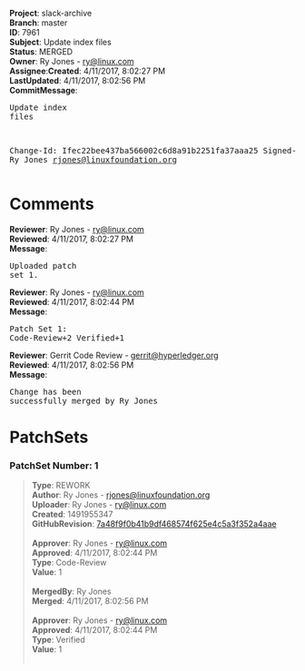 <strong>Project</strong>: slack-archive</br><strong>Branch</strong>: master<br><strong>ID</strong>: 7961<br><strong>Subject</strong>: Update index files<br><strong>Status</strong>: MERGED<br><strong>Owner</strong>: Ry Jones - ry@linux.com<br><strong>Assignee</strong>:<strong>Created</strong>: 4/11/2017, 8:02:27 PM<br><strong>LastUpdated</strong>: 4/11/2017, 8:02:56 PM<br><strong>CommitMessage</strong>:<br><pre>Update index files

Change-Id: Ifec22bee437ba566002c6d8a91b2251fa37aaa25
Signed-off-by: Ry Jones <rjones@linuxfoundation.org>
</pre><h1>Comments</h1><strong>Reviewer</strong>: Ry Jones - ry@linux.com<br><strong>Reviewed</strong>: 4/11/2017, 8:02:27 PM<br><strong>Message</strong>: <pre>Uploaded patch set 1.</pre><strong>Reviewer</strong>: Ry Jones - ry@linux.com<br><strong>Reviewed</strong>: 4/11/2017, 8:02:44 PM<br><strong>Message</strong>: <pre>Patch Set 1: Code-Review+2 Verified+1</pre><strong>Reviewer</strong>: Gerrit Code Review - gerrit@hyperledger.org<br><strong>Reviewed</strong>: 4/11/2017, 8:02:56 PM<br><strong>Message</strong>: <pre>Change has been successfully merged by Ry Jones</pre><h1>PatchSets</h1><h3>PatchSet Number: 1</h3><blockquote><strong>Type</strong>: REWORK<br><strong>Author</strong>: Ry Jones - rjones@linuxfoundation.org<br><strong>Uploader</strong>: Ry Jones - ry@linux.com<br><strong>Created</strong>: 1491955347<br><strong>GitHubRevision</strong>: [7a48f9f0b41b9df468574f625e4c5a3f352a4aae](https://github.com/hyperledger/slack-archive/commit/7a48f9f0b41b9df468574f625e4c5a3f352a4aae)<br><br><strong>Approver</strong>: Ry Jones - ry@linux.com<br><strong>Approved</strong>: 4/11/2017, 8:02:44 PM<br><strong>Type</strong>: Code-Review<br><strong>Value</strong>: 1<br><br><strong>MergedBy</strong>: Ry Jones<br><strong>Merged</strong>: 4/11/2017, 8:02:56 PM<br><br><strong>Approver</strong>: Ry Jones - ry@linux.com<br><strong>Approved</strong>: 4/11/2017, 8:02:44 PM<br><strong>Type</strong>: Verified<br><strong>Value</strong>: 1<br><br></blockquote>